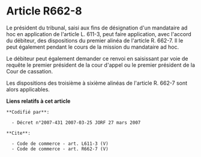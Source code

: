 # Article R662-8

Le président du tribunal, saisi aux fins de désignation d'un mandataire ad hoc en application de l'article L. 611-3, peut
faire application, avec l'accord du débiteur, des dispositions du premier alinéa de l'article R. 662-7. Il le peut également
pendant le cours de la mission du mandataire ad hoc. 

Le débiteur peut également demander ce renvoi en saisissant par voie de requête le premier président de la cour d'appel ou le
premier président de la Cour de cassation. 

Les dispositions des troisième à sixième alinéas de l'article R. 662-7 sont alors applicables.

**Liens relatifs à cet article**

	**Codifié par**:

	  - Décret n°2007-431 2007-03-25 JORF 27 mars 2007

	**Cite**:

	  - Code de commerce - art. L611-3 (V)
	  - Code de commerce - art. R662-7 (V)
